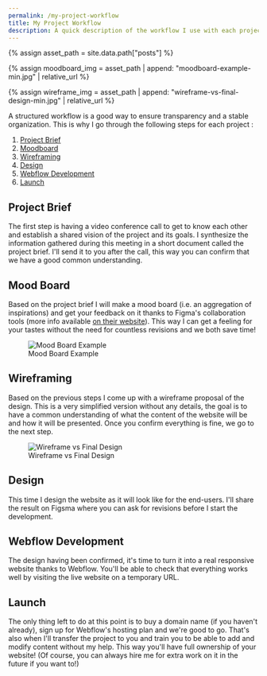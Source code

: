 ```yaml
---
permalink: /my-project-workflow
title: My Project Workflow
description: A quick description of the workflow I use with each project to improve organization and transparency.
---
```


{% assign asset_path = site.data.path["posts"] %}

{% assign moodboard_img = asset_path | append: "moodboard-example-min.jpg" | relative_url %}

{% assign wireframe_img = asset_path | append: "wireframe-vs-final-design-min.jpg" | relative_url %}

A structured workflow is a good way to ensure transparency and a stable organization. This is why I go through the following steps for each project :

1. [Project Brief](#project-brief)
2. [Moodboard](#moodboard)
3. [Wireframing](#wireframing)
4. [Design](#design)
5. [Webflow Development](#webflow-development)
6. [Launch](#launch)

<a name="project-brief"/>

## Project Brief

The first step is having a video conference call to get to know each other and establish a shared vision of the project and its goals. I synthesize the information gathered during this meeting in a short document called the project brief. I'll send it to you after the call, this way you can confirm that we have a good common understanding.

<a name="moodboard"/>

## Mood Board

Based on the project brief I will make a mood board (i.e. an aggregation of inspirations) and get your feedback on it thanks to Figma's collaboration tools (more info available [on their website](https://help.figma.com/hc/en-us/articles/360039825314-Getting-started-with-comments)). This way I can get a feeling for your tastes without the need for countless revisions and we both save time!

<figure>
  <img src="{{ moodboard_img }}" alt="Mood Board Example">
  <figcaption>Mood Board Example</figcaption>
</figure>


<a name="wireframing"/>

## Wireframing

Based on the previous steps I come up with a wireframe proposal of the design. This is a very simplified version without any details, the goal is to have a common understanding of what the content of the website will be and how it will be presented. Once you confirm everything is fine, we go to the next step.

<figure>
  <img src="{{ wireframe_img }}" alt="Wireframe vs Final Design">
  <figcaption>Wireframe vs Final Design</figcaption>
</figure>

<a name="design"/>

## Design

This time I design the website as it will look like for the end-users. I'll share the result on Figsma where you can ask for revisions before I start the development.


<a name="webflow-development"/>

## Webflow Development

The design having been confirmed, it's time to turn it into a real responsive website thanks to Webflow. You'll be able to check that everything works well by visiting the live website on a temporary URL.

<a name="launch"/>

## Launch

The only thing left to do at this point is to buy a domain name (if you haven't already), sign up for Webflow's hosting plan and we're good to go. That's also when I'll transfer the project to you and train you to be able to add and modify content without my help. This way you'll have full ownership of your website! (Of course, you can always hire me for extra work on it in the future if you want to!)